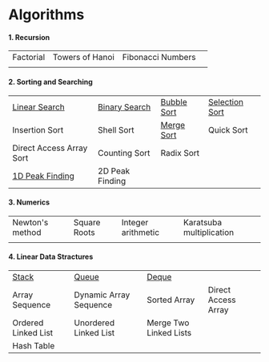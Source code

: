 # Algorithms

#### 1. Recursion

|           |                 |                   |      |
| --------- | --------------- | ----------------- | ---- |
| Factorial | Towers of Hanoi | Fibonacci Numbers |      |
|           |                 |                   |      |

#### 2. Sorting and Searching
|                                                              |                                                              |                                                              |                                                              |
| :----------------------------------------------------------- | ------------------------------------------------------------ | ------------------------------------------------------------ | ------------------------------------------------------------ |
| [Linear Search](https://github.com/shazzad-hasan/Algorithms/blob/main/sorting_and_searching/Linear_Search.py) | [Binary Search](https://github.com/shazzad-hasan/Algorithms/blob/main/sorting_and_searching/Binary_Search.py) | [Bubble Sort](https://github.com/shazzad-hasan/Algorithms/blob/main/sorting_and_searching/Bubble_Sort.py) | [Selection Sort](https://github.com/shazzad-hasan/Algorithms/blob/main/sorting_and_searching/Selection_Sort.py) |
| Insertion Sort                                               | Shell Sort                                                   | [Merge Sort](https://github.com/shazzad-hasan/Algorithms/blob/main/sorting_and_searching/Merge_Sort.py) | Quick Sort                                                   |
| Direct Access  Array Sort                                    | Counting Sort                                                | Radix Sort                                                   |                                                              |
| [1D Peak Finding](https://github.com/shazzad-hasan/Algorithms/blob/main/sorting_and_searching/Peak_Element.py) | 2D Peak Finding                                              |                                                              |                                                              |

#### 3. Numerics

|                 |              |                    |                          |
| --------------- | ------------ | ------------------ | ------------------------ |
| Newton's method | Square Roots | Integer arithmetic | Karatsuba multiplication |
|                 |              |                    |                          |

#### 4. Linear Data Stractures

|                                                              |                                                              |                                                              |                     |
| ------------------------------------------------------------ | ------------------------------------------------------------ | ------------------------------------------------------------ | ------------------- |
| [Stack](https://github.com/shazzad-hasan/Algorithms/blob/main/linear_data_stractures/stack.py) | [Queue](https://github.com/shazzad-hasan/Algorithms/blob/main/linear_data_stractures/queue.py) | [Deque](https://github.com/shazzad-hasan/Algorithms/blob/main/linear_data_stractures/deque.py) |                     |
| Array Sequence                                               | Dynamic Array Sequence                                       | Sorted Array                                                 | Direct Access Array |
| Ordered Linked List                                          | Unordered Linked List                                        | Merge Two Linked Lists                                       |                     |
| Hash Table                                                   |                                                              |                                                              |                     |

